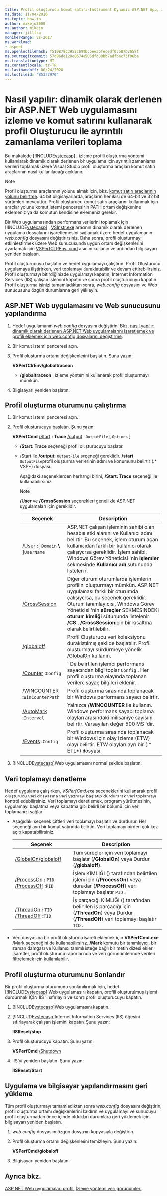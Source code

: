 ```yaml
---
title: Profil oluşturucu komut satırı-Instrument Dynamic ASP.NET App, zamanlama verilerini al
ms.date: 11/04/2016
ms.topic: how-to
author: mikejo5000
ms.author: mikejo
manager: jillfra
monikerRange: vs-2017
ms.workload:
- aspnet
ms.openlocfilehash: f510878c3952cb98bcbee3bfecedf05b87b2658f
ms.sourcegitcommit: 57d96de120e0574e506dfd80bb7adfbac73f96be
ms.translationtype: MT
ms.contentlocale: tr-TR
ms.lasthandoff: 06/24/2020
ms.locfileid: "85327970"
---
```

# <a name="how-to-instrument-a-dynamically-compiled-aspnet-web-application-and-collect-detailed-timing-data-with-the-profiler-by-using-the-command-line"></a>Nasıl yapılır: dinamik olarak derlenen bir ASP.NET Web uygulamasını izleme ve komut satırını kullanarak profil Oluşturucu ile ayrıntılı zamanlama verileri toplama

Bu makalede [!INCLUDE[vstecasp](../code-quality/includes/vstecasp_md.md)] , izleme profili oluşturma yöntemi kullanılarak dinamik olarak derlenen bir uygulama için ayrıntılı zamanlama verileri toplamak üzere Visual Studio profil oluşturma araçları komut satırı araçlarının nasıl kullanılacağı açıklanır.

> [!NOTE]
> Profil oluşturma araçlarının yolunu almak için, bkz. [komut satırı araçlarının yolunu belirtme](../profiling/specifying-the-path-to-profiling-tools-command-line-tools.md). 64 bit bilgisayarlarda, araçların her ikisi de 64-bit ve 32 bit sürümleri mevcuttur. Profil oluşturucu komut satırı araçlarını kullanmak için araçlar yolunu komut Istemi penceresinin PATH ortam değişkenine eklemeniz ya da komutun kendisine eklemeniz gerekir.

Bir Web uygulamasından performans verilerini toplamak için [!INCLUDE[vstecasp](../code-quality/includes/vstecasp_md.md)] , [VSInstr.exe](../profiling/vsinstr.md) aracının dinamik olarak derlenen uygulama dosyalarını işaretlemesini sağlamak üzere hedef uygulamanın *web.config* dosyasını değiştirirsiniz. Daha sonra, profil oluşturmayı etkinleştirmek üzere Web sunucusunda uygun ortam değişkenlerini ayarlamak için [VSPerfCLREnv. cmd](../profiling/vsperfclrenv.md) aracını kullanın ve ardından bilgisayarı yeniden başlatın.

Profil oluşturucuyu başlatın ve hedef uygulamayı çalıştırın. Profil Oluşturucu uygulamaya iliştirirken, veri toplamayı duraklatabilir ve devam ettirebilirsiniz. Profil oluşturmayı bitirdiğinizde uygulamayı kapatın, Internet Information Services (IIS) çalışan işlemini kapatın ve sonra profil oluşturucuyu kapatın. Profil oluşturma işinizi tamamladıktan sonra, *web.config* dosyasını ve Web sunucusunu özgün durumlarına geri yükleyin.

## <a name="configure-the-aspnet-web-application-and-the-web-server"></a>ASP.NET Web uygulamasını ve Web sunucusunu yapılandırma

1. Hedef uygulamanın *web.config* dosyasını değiştirin. Bkz. [nasıl yapılır: dinamik olarak derlenen ASP.NET Web uygulamalarını işaretlemek ve profili eklemek için web.config dosyalarını değiştirme](../profiling/how-to-modify-web-config-files-to-instrument-dynamically-compiled-aspnet-apps.md).

2. Bir komut istemi penceresi açın.

3. Profil oluşturma ortamı değişkenlerini başlatın. Şunu yazın:

     **VSPerfClrEnv/globaltraceon**

    - **/globaltraceon** , izleme yöntemini kullanarak profil oluşturmayı mümkün.

4. Bilgisayarı yeniden başlatın.

## <a name="run-the-profiling-session"></a>Profil oluşturma oturumunu çalıştırma

1. Bir komut istemi penceresi açın.

2. Profil oluşturucuyu başlatın. Şunu yazın:

     **VSPerfCmd**  [/Start](../profiling/start.md) **: Trace**  [/output](../profiling/output.md) **:** `OutputFile` [ `Options` ]

   - **/Start: Trace** seçeneği profil oluşturucuyu başlatır.

   - /Start ile **/output:** `OutputFile` seçeneği gereklidir. **/start** `OutputFile`profil oluşturma verilerinin adını ve konumunu belirtir (.* VSP*) dosyası.

     Aşağıdaki seçeneklerden herhangi birini, **/Start: Trace** seçeneği ile kullanabilirsiniz.

     > [!NOTE]
     > **/User** ve **/CrossSession** seçenekleri genellikle ASP.NET uygulamaları için gereklidir.

     | Seçenek | Description |
     | - | - |
     | [/User](../profiling/user-vsperfcmd.md) **:**[ `Domain` **\\** ]`UserName` | ASP.NET çalışan işleminin sahibi olan hesabın etki alanını ve Kullanıcı adını belirtir. Bu seçenek, işlem oturum açan kullanıcıdan farklı bir kullanıcı olarak çalışıyorsa gereklidir. İşlem sahibi, Windows Görev Yöneticisi 'nin **işlemler** sekmesinde **Kullanıcı adı** sütununda listelenir. |
     | [/CrossSession](../profiling/crosssession.md) | Diğer oturum oturumlarda işlemlerin profilini oluşturmayı mümkün. ASP.NET uygulaması farklı bir oturumda çalışıyorsa, bu seçenek gereklidir. Oturum tanımlayıcısı, Windows Görev Yöneticisi 'nin **süreçler** SEKMESINDEKI **oturum kimliği** sütununda listelenir. **/CS** , **/CrossSession**için bir kısaltma olarak belirtilebilir. |
     | [/globaloff](../profiling/globalon-and-globaloff.md) | Profil Oluşturucu veri koleksiyonu duraklatılmış şekilde başlatılır. Profil oluşturmayı sürdürmeye yönelik [/GlobalOn](../profiling/globalon-and-globaloff.md) kullanın. |
     | [/Counter](../profiling/counter.md) **:**`Config` | ' De belirtilen işlemci performans sayacından bilgi toplar `Config` . Her profil oluşturma olayında toplanan verilere sayaç bilgileri eklenir. |
     | [/WINCOUNTER](../profiling/wincounter.md) **:**`WinCounterPath` | Profil oluşturma sırasında toplanacak bir Windows performans sayacı belirtir. |
     | [/AutoMark](../profiling/automark.md) **:**`Interval` | Yalnızca **/WINCOUNTER** ile kullanın. Windows performans sayacı toplama olayları arasındaki milisaniye sayısını belirtir. Varsayılan değer 500 MS 'dir. |
     | [/Events](../profiling/events-vsperfcmd.md) **:**`Config` | Profil oluşturma sırasında toplanacak bir Windows için olay Izleme (ETW) olayı belirtir. ETW olayları ayrı bir (.* ETL*) dosyası. |

3. [!INCLUDE[vstecasp](../code-quality/includes/vstecasp_md.md)]Web uygulamasını normal şekilde başlatın.

## <a name="control-data-collection"></a>Veri toplamayı denetleme

Hedef uygulama çalışırken, *VSPerfCmd.exe* seçeneklerini kullanarak profil oluşturucu veri dosyasına veri yazmayı başlatıp durdurarak veri toplamayı kontrol edebilirsiniz. Veri toplamayı denetlemek, program yürütmesinin, uygulamayı başlatma veya kapatma gibi belirli bir bölümü için veri toplamanızı sağlar.

- Aşağıdaki seçenek çiftleri veri toplamayı başlatır ve durdurur. Her seçeneği ayrı bir komut satırında belirtin. Veri toplamayı birden çok kez açıp kapatabilirsiniz.

    |Seçenek|Description|
    |------------|-----------------|
    |[/GlobalOn/globaloff](../profiling/globalon-and-globaloff.md)|Tüm süreçler için veri toplamayı başlatır (**/GlobalOn**) veya Durdur (**/globaloff**).|
    |[/ProcessOn](../profiling/processon-and-processoff.md) **:** `PID` [/ProcessOff](../profiling/processon-and-processoff.md) **:**`PID`|İşlem KIMLIĞI () tarafından belirtilen işlem için (**/ProcessOn**) veya duraklar (**/ProcessOff**) veri toplamayı başlatır `PID` .|
    |[/ThreadOn](../profiling/threadon-and-threadoff.md) **:** `TID` [/ThreadOff](../profiling/threadon-and-threadoff.md) **:**`TID`|İş parçacığı KIMLIĞI () tarafından belirtilen iş parçacığı için (**/ThreadOn**) veya Durdur (**/ThreadOff**) veri toplamayı başlatır `TID` .|

- Veri dosyasına bir profil oluşturma işareti eklemek için **VSPerfCmd.exe** [/Mark](../profiling/mark.md) seçeneğini de kullanabilirsiniz. **/Mark** komutu bir tanımlayıcı, bir zaman damgası ve Kullanıcı tanımlı isteğe bağlı bir metin dizesi ekler. İşaretler, profil oluşturucu raporlarında ve veri görünümlerinde verileri filtrelemek için kullanılabilir.

## <a name="end-the-profiling-session"></a>Profil oluşturma oturumunu Sonlandır

Bir profil oluşturma oturumunu sonlandırmak için, hedef [!INCLUDE[vstecasp](../code-quality/includes/vstecasp_md.md)] Web uygulamasını kapatın, profili oluşturulmuş işlemi durdurmak IÇIN IIS 'i sıfırlayın ve sonra profil oluşturucuyu kapatın.

1. [!INCLUDE[vstecasp](../code-quality/includes/vstecasp_md.md)]Web uygulamasını kapatın.

2. [!INCLUDE[vstecasp](../code-quality/includes/vstecasp_md.md)]Internet Information Services (IIS) öğesini sıfırlayarak çalışan işlemini kapatın. Şunu yazın:

     **IISReset/stop**

3. Profil oluşturucuyu kapatın. Şunu yazın:

     **VSPerfCmd**  [/Shutdown](../profiling/shutdown.md)

4. IIS’yi yeniden başlatın. Şunu yazın:

     **IISReset/Start**

## <a name="restore-the-application-and-computer-configuration"></a>Uygulama ve bilgisayar yapılandırmasını geri yükleme

Tüm profil oluşturmayı tamamladıktan sonra *web.config* dosyasını değiştirin, profil oluşturma ortamı değişkenlerini kaldırın ve uygulamayı ve sunucuyu profil oluşturmadan önce içinde oldukları durumlara geri yüklemek için bilgisayarı yeniden başlatın.

1. *web.config* dosyasını özgün dosyanın kopyasıyla değiştirin.

2. Profil oluşturma ortamı değişkenlerini temizleyin. Şunu yazın:

     **VSPerfCmd/globaloff**

3. Bilgisayarı yeniden başlatın.

## <a name="see-also"></a>Ayrıca bkz.

[ASP.NET Web uygulamaları profili](../profiling/command-line-profiling-of-aspnet-web-applications.md) 
 [İzleme yöntemi veri görünümleri](../profiling/instrumentation-method-data-views.md)
